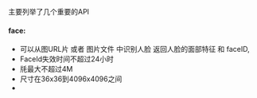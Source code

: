 主要列举了几个重要的API

#### face:

* 可以从图URL片 或者 图片文件 中识别人脸 返回人脸的面部特征 和 faceID,
* FaceId失效时间不超过24小时
* 㲏最大不超过4M
* 尺寸在36x36到4096x4096之间
* 


